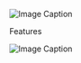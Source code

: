 ![Image Caption]([image_url](https://github.com/ScottFal/The-Race/blob/main/img/banner.png)https://github.com/ScottFal/The-Race/blob/main/img/banner.png)

Features

![Image Caption]([image_url](https://github.com/ScottFal/The-Race/blob/main/img/footer.png)https://github.com/ScottFal/The-Race/blob/main/img/footer.png)
